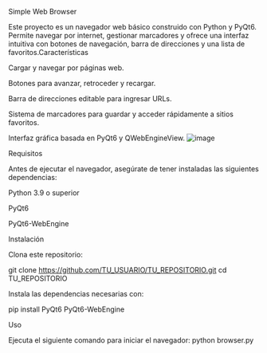 Simple Web Browser

Este proyecto es un navegador web básico construido con Python y PyQt6. Permite navegar por internet, gestionar marcadores y ofrece una interfaz intuitiva con botones de navegación, barra de direcciones y una lista de favoritos.Características

Cargar y navegar por páginas web.

Botones para avanzar, retroceder y recargar.

Barra de direcciones editable para ingresar URLs.

Sistema de marcadores para guardar y acceder rápidamente a sitios favoritos.

Interfaz gráfica basada en PyQt6 y QWebEngineView.
![image](https://github.com/user-attachments/assets/b4d84488-e75a-42d6-b356-21424e360126)

Requisitos

Antes de ejecutar el navegador, asegúrate de tener instaladas las siguientes dependencias:

Python 3.9 o superior

PyQt6

PyQt6-WebEngine

Instalación

Clona este repositorio:

git clone https://github.com/TU_USUARIO/TU_REPOSITORIO.git
cd TU_REPOSITORIO

Instala las dependencias necesarias con:

pip install PyQt6 PyQt6-WebEngine

Uso

Ejecuta el siguiente comando para iniciar el navegador:
python browser.py
